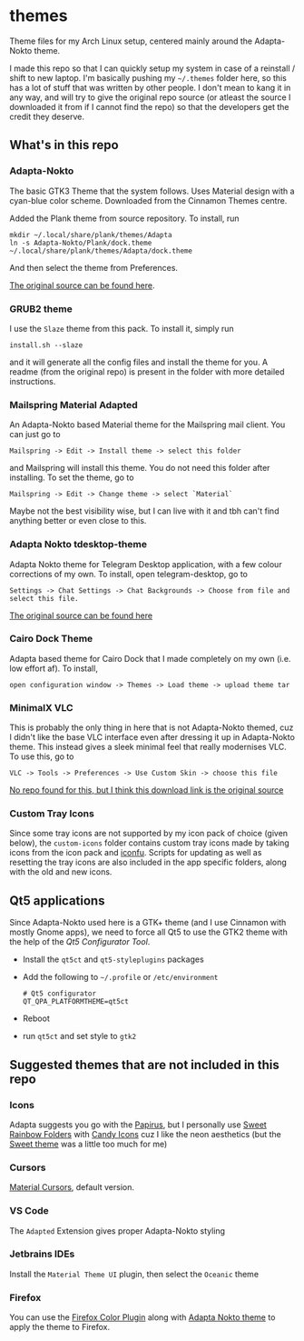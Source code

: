 # themes

Theme files for my Arch Linux setup, centered mainly around the Adapta-Nokto theme.

I made this repo so that I can quickly setup my system in case of a reinstall / shift to new laptop. I'm basically pushing my `~/.themes` folder here, so this has a lot of stuff that was written by other people. I don't mean to kang it in any way, and will try to give the original repo source (or atleast the source I downloaded it from if I cannot find the repo) so that the developers get the credit they deserve.

## What's in this repo

### Adapta-Nokto

The basic GTK3 Theme that the system follows. Uses Material design with a cyan-blue color scheme. Downloaded from the Cinnamon Themes centre.

Added the Plank theme from source repository. To install, run
```shell
mkdir ~/.local/share/plank/themes/Adapta
ln -s Adapta-Nokto/Plank/dock.theme ~/.local/share/plank/themes/Adapta/dock.theme
```
And then select the theme from Preferences.


[The original source can be found here](https://github.com/adapta-project/adapta-gtk-theme).

### GRUB2 theme

I use the `Slaze` theme from this pack. To install it, simply run

```shell
install.sh --slaze
```

and it will generate all the config files and install the theme for you. A readme (from the original repo) is present in the folder with more detailed instructions.

### Mailspring Material Adapted

An Adapta-Nokto based Material theme for the Mailspring mail client. You can just go to

    Mailspring -> Edit -> Install theme -> select this folder

and Mailspring will install this theme. You do not need this folder after installing. To set the theme, go to

    Mailspring -> Edit -> Change theme -> select `Material`

Maybe not the best visibility wise, but I can live with it and tbh can't find anything better or even close to this.

### Adapta Nokto tdesktop-theme

Adapta Nokto theme for Telegram Desktop application, with a few colour corrections of my own. To install, open telegram-desktop, go to

    Settings -> Chat Settings -> Chat Backgrounds -> Choose from file and select this file.

[The original source can be found here](https://github.com/fabiom/adapta-nokto-telegram-desktop)

### Cairo Dock Theme

Adapta based theme for Cairo Dock that I made completely on my own (i.e. low effort af). To install, 

    open configuration window -> Themes -> Load theme -> upload theme tar

### MinimalX VLC

This is probably the only thing in here that is not Adapta-Nokto themed, cuz I didn't like the base VLC interface even after dressing it up in Adapta-Nokto theme. This instead gives a sleek minimal feel that really modernises VLC. To use this, go to

    VLC -> Tools -> Preferences -> Use Custom Skin -> choose this file

[No repo found for this, but I think this download link is the original source](https://www.deviantart.com/maverick07x/art/VLC-MinimalX-385698882)

### Custom Tray Icons

Since some tray icons are not supported by my icon pack of choice (given below), the `custom-icons` folder contains custom tray icons made by taking icons from the icon pack and [iconfu](https://www.iconfu.com/). Scripts for updating as well as resetting the tray icons are also included in the app specific folders, along with the old and new icons.

## Qt5 applications

Since Adapta-Nokto used here is a GTK+ theme (and I use Cinnamon with mostly Gnome apps), we need to force all Qt5 to use the GTK2 theme with the help of the _Qt5 Configurator Tool_.

- Install the `qt5ct` and `qt5-styleplugins` packages

- Add the following to `~/.profile` or `/etc/environment`

  ```
  # Qt5 configurator
  QT_QPA_PLATFORMTHEME=qt5ct
  ```

- Reboot

- run `qt5ct` and set style to `gtk2`

## Suggested themes that are not included in this repo

### Icons

Adapta suggests you go with the [Papirus](https://github.com/PapirusDevelopmentTeam/papirus-icon-theme), but I personally use [Sweet Rainbow Folders](https://github.com/EliverLara/Sweet-folders) with [Candy Icons](https://github.com/EliverLara/candy-icons) cuz I like the neon aesthetics (but the [Sweet theme](https://github.com/EliverLara/Sweet) was a little too much for me)

### Cursors

[Material Cursors](https://github.com/varlesh/material-cursors), default version.

### VS Code

The `Adapted` Extension gives proper Adapta-Nokto styling

### Jetbrains IDEs

Install the `Material Theme UI` plugin, then select the `Oceanic` theme

### Firefox

You can use the [Firefox Color Plugin](https://addons.mozilla.org/en-US/firefox/addon/firefox-color/) along with [Adapta Nokto theme](https://color.firefox.com/?theme=XQAAAALUAAAAAAAAAABBKYhm849SCiazH1KEGccwS-xNVAVNrWV6_89xtxNWy3sM0X99YG7itotZ8sB9kkK0owJCyKXJNAryj9IJU_wtu72r-X3skC4prCeW-fnJweq-4xu9tLmeXj8UkSdZGnzwrWVCNr3bToa6Zufrkj2b7e0PqstuOnN1gdAzjKSHwEJvdQThz-ruhge78cW2PaG0mCwQPvE72cX8OQiA) to apply the theme to Firefox.
